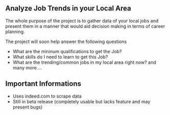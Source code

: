 ## Analyze Job Trends in your Local Area
The whole purpose of the project is to gather data of your local jobs and present them in a manner that would aid decision making in terms of career planning. 

The project will soon help answer the following questions
- What are the mininum qualifications to get the Job? 
- What skills do I need to learn to get this Job? 
- What are the trending/common jobs in my local area right now?
and many more....

## Important Informations
- Uses indeed.com to scrape data
- Still in beta release (completely usable but lacks feature and may present bugs)

